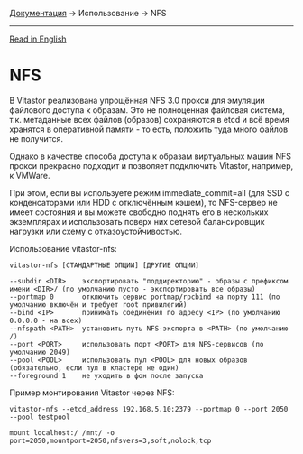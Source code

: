 [Документация](../../README-ru.md#документация) → Использование → NFS

-----

[Read in English](nfs.en.md)

# NFS

В Vitastor реализована упрощённая NFS 3.0 прокси для эмуляции файлового доступа к образам.
Это не полноценная файловая система, т.к. метаданные всех файлов (образов) сохраняются
в etcd и всё время хранятся в оперативной памяти - то есть, положить туда много файлов
не получится.

Однако в качестве способа доступа к образам виртуальных машин NFS прокси прекрасно подходит
и позволяет подключить Vitastor, например, к VMWare.

При этом, если вы используете режим immediate_commit=all (для SSD с конденсаторами или HDD
с отключённым кэшем), то NFS-сервер не имеет состояния и вы можете свободно поднять
его в нескольких экземплярах и использовать поверх них сетевой балансировщик нагрузки или
схему с отказоустойчивостью.

Использование vitastor-nfs:

```
vitastor-nfs [СТАНДАРТНЫЕ ОПЦИИ] [ДРУГИЕ ОПЦИИ]

--subdir <DIR>    экспортировать "поддиректорию" - образы с префиксом имени <DIR>/ (по умолчанию пусто - экспортировать все образы)
--portmap 0       отключить сервис portmap/rpcbind на порту 111 (по умолчанию включён и требует root привилегий)
--bind <IP>       принимать соединения по адресу <IP> (по умолчанию 0.0.0.0 - на всех)
--nfspath <PATH>  установить путь NFS-экспорта в <PATH> (по умолчанию /)
--port <PORT>     использовать порт <PORT> для NFS-сервисов (по умолчанию 2049)
--pool <POOL>     использовать пул <POOL> для новых образов (обязательно, если пул в кластере не один)
--foreground 1    не уходить в фон после запуска
```

Пример монтирования Vitastor через NFS:

```
vitastor-nfs --etcd_address 192.168.5.10:2379 --portmap 0 --port 2050 --pool testpool
```

```
mount localhost:/ /mnt/ -o port=2050,mountport=2050,nfsvers=3,soft,nolock,tcp
```
